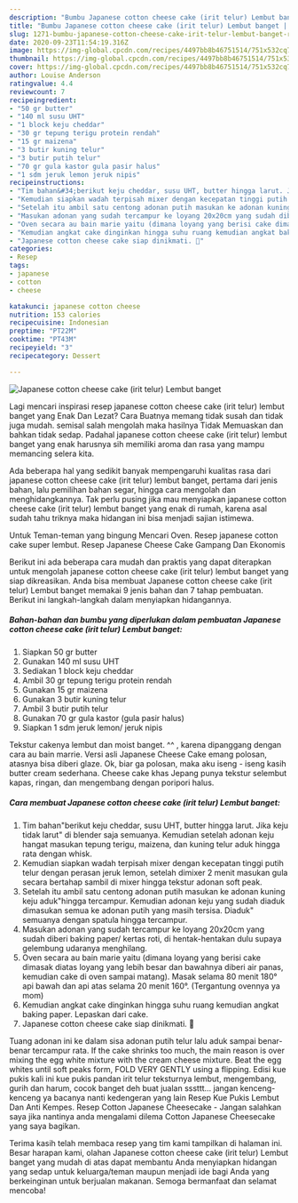 ```yaml
---
description: "Bumbu Japanese cotton cheese cake (irit telur) Lembut banget | Resep Membuat Japanese cotton cheese cake (irit telur) Lembut banget Yang Mudah Dan Praktis"
title: "Bumbu Japanese cotton cheese cake (irit telur) Lembut banget | Resep Membuat Japanese cotton cheese cake (irit telur) Lembut banget Yang Mudah Dan Praktis"
slug: 1271-bumbu-japanese-cotton-cheese-cake-irit-telur-lembut-banget-resep-membuat-japanese-cotton-cheese-cake-irit-telur-lembut-banget-yang-mudah-dan-praktis
date: 2020-09-23T11:54:19.316Z
image: https://img-global.cpcdn.com/recipes/4497bb8b46751514/751x532cq70/japanese-cotton-cheese-cake-irit-telur-lembut-banget-foto-resep-utama.jpg
thumbnail: https://img-global.cpcdn.com/recipes/4497bb8b46751514/751x532cq70/japanese-cotton-cheese-cake-irit-telur-lembut-banget-foto-resep-utama.jpg
cover: https://img-global.cpcdn.com/recipes/4497bb8b46751514/751x532cq70/japanese-cotton-cheese-cake-irit-telur-lembut-banget-foto-resep-utama.jpg
author: Louise Anderson
ratingvalue: 4.4
reviewcount: 7
recipeingredient:
- "50 gr butter"
- "140 ml susu UHT"
- "1 block keju cheddar"
- "30 gr tepung terigu protein rendah"
- "15 gr maizena"
- "3 butir kuning telur"
- "3 butir putih telur"
- "70 gr gula kastor gula pasir halus"
- "1 sdm jeruk lemon jeruk nipis"
recipeinstructions:
- "Tim bahan&#34;berikut keju cheddar, susu UHT, butter hingga larut. Jika keju tidak larut&#34; di blender saja semuanya. Kemudian setelah adonan keju hangat masukan tepung terigu, maizena, dan kuning telur aduk hingga rata dengan whisk."
- "Kemudian siapkan wadah terpisah mixer dengan kecepatan tinggi putih telur dengan perasan jeruk lemon, setelah dimixer 2 menit masukan gula secara bertahap sambil di mixer hingga tekstur adonan soft peak."
- "Setelah itu ambil satu centong adonan putih masukan ke adonan kuning keju aduk&#34;hingga tercampur. Kemudian adonan keju yang sudah diaduk dimasukan semua ke adonan putih yang masih tersisa. Diaduk&#34; semuanya dengan spatula hingga tercampur."
- "Masukan adonan yang sudah tercampur ke loyang 20x20cm yang sudah diberi baking paper/ kertas roti, di hentak-hentakan dulu supaya gelembung udaranya menghilang."
- "Oven secara au bain marie yaitu (dimana loyang yang berisi cake dimasak diatas loyang yang lebih besar dan bawahnya diberi air panas, kemudian cake di oven sampai matang). Masak selama 80 menit 180° api bawah dan api atas selama 20 menit 160°. (Tergantung ovennya ya mom)"
- "Kemudian angkat cake dinginkan hingga suhu ruang kemudian angkat baking paper. Lepaskan dari cake."
- "Japanese cotton cheese cake siap dinikmati. 🤗"
categories:
- Resep
tags:
- japanese
- cotton
- cheese

katakunci: japanese cotton cheese 
nutrition: 153 calories
recipecuisine: Indonesian
preptime: "PT22M"
cooktime: "PT43M"
recipeyield: "3"
recipecategory: Dessert

---
```



![Japanese cotton cheese cake (irit telur) Lembut banget](https://img-global.cpcdn.com/recipes/4497bb8b46751514/751x532cq70/japanese-cotton-cheese-cake-irit-telur-lembut-banget-foto-resep-utama.jpg)

Lagi mencari inspirasi resep japanese cotton cheese cake (irit telur) lembut banget yang Enak Dan Lezat? Cara Buatnya memang tidak susah dan tidak juga mudah. semisal salah mengolah maka hasilnya Tidak Memuaskan dan bahkan tidak sedap. Padahal japanese cotton cheese cake (irit telur) lembut banget yang enak harusnya sih memiliki aroma dan rasa yang mampu memancing selera kita.

Ada beberapa hal yang sedikit banyak mempengaruhi kualitas rasa dari japanese cotton cheese cake (irit telur) lembut banget, pertama dari jenis bahan, lalu pemilihan bahan segar, hingga cara mengolah dan menghidangkannya. Tak perlu pusing jika mau menyiapkan japanese cotton cheese cake (irit telur) lembut banget yang enak di rumah, karena asal sudah tahu triknya maka hidangan ini bisa menjadi sajian istimewa.

Untuk Teman-teman yang bingung Mencari Oven. Resep japanese cotton cake super lembut. Resep Japanese Cheese Cake Gampang Dan Ekonomis


Berikut ini ada beberapa cara mudah dan praktis yang dapat diterapkan untuk mengolah japanese cotton cheese cake (irit telur) lembut banget yang siap dikreasikan. Anda bisa membuat Japanese cotton cheese cake (irit telur) Lembut banget memakai 9 jenis bahan dan 7 tahap pembuatan. Berikut ini langkah-langkah dalam menyiapkan hidangannya.

<!--inarticleads1-->

##### Bahan-bahan dan bumbu yang diperlukan dalam pembuatan Japanese cotton cheese cake (irit telur) Lembut banget:

1. Siapkan 50 gr butter
1. Gunakan 140 ml susu UHT
1. Sediakan 1 block keju cheddar
1. Ambil 30 gr tepung terigu protein rendah
1. Gunakan 15 gr maizena
1. Gunakan 3 butir kuning telur
1. Ambil 3 butir putih telur
1. Gunakan 70 gr gula kastor (gula pasir halus)
1. Siapkan 1 sdm jeruk lemon/ jeruk nipis


Tekstur cakenya lembut dan moist banget. ^^ , karena dipanggang dengan cara au bain marrie. Versi asli Japanese Cheese Cake emang polosan, atasnya bisa diberi glaze. Ok, biar ga polosan, maka aku iseng - iseng kasih butter cream sederhana. Cheese cake khas Jepang punya tekstur selembut kapas, ringan, dan mengembang dengan poripori halus. 

<!--inarticleads2-->

##### Cara membuat Japanese cotton cheese cake (irit telur) Lembut banget:

1. Tim bahan&#34;berikut keju cheddar, susu UHT, butter hingga larut. Jika keju tidak larut&#34; di blender saja semuanya. Kemudian setelah adonan keju hangat masukan tepung terigu, maizena, dan kuning telur aduk hingga rata dengan whisk.
1. Kemudian siapkan wadah terpisah mixer dengan kecepatan tinggi putih telur dengan perasan jeruk lemon, setelah dimixer 2 menit masukan gula secara bertahap sambil di mixer hingga tekstur adonan soft peak.
1. Setelah itu ambil satu centong adonan putih masukan ke adonan kuning keju aduk&#34;hingga tercampur. Kemudian adonan keju yang sudah diaduk dimasukan semua ke adonan putih yang masih tersisa. Diaduk&#34; semuanya dengan spatula hingga tercampur.
1. Masukan adonan yang sudah tercampur ke loyang 20x20cm yang sudah diberi baking paper/ kertas roti, di hentak-hentakan dulu supaya gelembung udaranya menghilang.
1. Oven secara au bain marie yaitu (dimana loyang yang berisi cake dimasak diatas loyang yang lebih besar dan bawahnya diberi air panas, kemudian cake di oven sampai matang). Masak selama 80 menit 180° api bawah dan api atas selama 20 menit 160°. (Tergantung ovennya ya mom)
1. Kemudian angkat cake dinginkan hingga suhu ruang kemudian angkat baking paper. Lepaskan dari cake.
1. Japanese cotton cheese cake siap dinikmati. 🤗


Tuang adonan ini ke dalam sisa adonan putih telur lalu aduk sampai benar-benar tercampur rata. If the cake shrinks too much, the main reason is over mixing the egg white mixture with the cream cheese mixture. Beat the egg whites until soft peaks form, FOLD VERY GENTLY using a flipping. Edisi kue pukis kali ini kue pukis pandan irit telur teksturnya lembut, mengembang, gurih dan harum, cocok banget deh buat jualan sssttt… jangan kenceng-kenceng ya bacanya nanti kedengeran yang lain Resep Kue Pukis Lembut Dan Anti Kempes. Resep Cotton Japanese Cheesecake - Jangan salahkan saya jika nantinya anda mengalami dilema Cotton Japanese Cheesecake yang saya bagikan. 

Terima kasih telah membaca resep yang tim kami tampilkan di halaman ini. Besar harapan kami, olahan Japanese cotton cheese cake (irit telur) Lembut banget yang mudah di atas dapat membantu Anda menyiapkan hidangan yang sedap untuk keluarga/teman maupun menjadi ide bagi Anda yang berkeinginan untuk berjualan makanan. Semoga bermanfaat dan selamat mencoba!
